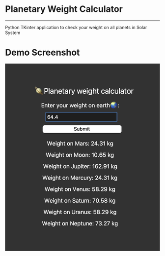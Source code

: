 # Planetary Weight Calculator
-------
Python TKinter application to check your weight on all planets in Solar System


# Demo Screenshot
![screenshot](screenshot.png)
